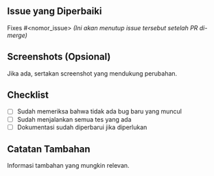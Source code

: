 ## Issue yang Diperbaiki
Fixes #<nomor_issue>  _(Ini akan menutup issue tersebut setelah PR di-merge)_

## Screenshots (Opsional)
Jika ada, sertakan screenshot yang mendukung perubahan.

## Checklist
- [ ] Sudah memeriksa bahwa tidak ada bug baru yang muncul
- [ ] Sudah menjalankan semua tes yang ada
- [ ] Dokumentasi sudah diperbarui jika diperlukan

## Catatan Tambahan
Informasi tambahan yang mungkin relevan.
